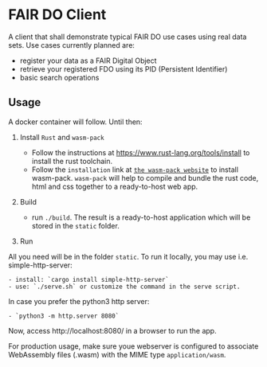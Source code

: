 # FAIR DO Client

A client that shall demonstrate typical FAIR DO use cases using real data sets. Use cases currently planned are:

- register your data as a FAIR Digital Object
- retrieve your registered FDO using its PID (Persistent Identifier)
- basic search operations

## Usage

A docker container will follow. Until then:

1. Install `Rust` and `wasm-pack`

    - Follow the instructions at https://www.rust-lang.org/tools/install to install the rust toolchain.
    - Follow the `installation` link at [`the wasm-pack website`](https://rustwasm.github.io/wasm-pack/installer/) to install wasm-pack. `wasm-pack` will help to compile and bundle the rust code, html and css together to a ready-to-host web app.

2. Build

    - run `./build`. The result is a ready-to-host application which will be stored in the `static` folder.

3. Run

All you need will be in the folder `static`. To run it locally, you may use i.e. simple-http-server:

    - install: `cargo install simple-http-server`
    - use: `./serve.sh` or customize the command in the serve script.

In case you prefer the python3 http server:

    - `python3 -m http.server 8080`

Now, access http://localhost:8080/ in a browser to run the app.

For production usage, make sure youe webserver is configured to associate WebAssembly files (.wasm) with the MIME type `application/wasm`.
